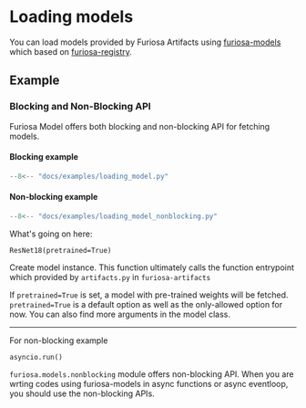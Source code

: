 # Loading models

You can load models provided by Furiosa Artifacts using [furiosa-models](https://github.com/furiosa-ai/furiosa-sdk/tree/main/python/furiosa-models) which based on [furiosa-registry](https://github.com/furiosa-ai/furiosa-sdk/tree/main/python/furiosa-registry).

## Example

### Blocking and Non-Blocking API
Furiosa Model offers both blocking and non-blocking API for fetching models.

#### Blocking example
```python
--8<-- "docs/examples/loading_model.py"
```

#### Non-blocking example
```python
--8<-- "docs/examples/loading_model_nonblocking.py"
```

What's going on here:

`ResNet18(pretrained=True)`

Create model instance. This function ultimately calls the function entrypoint which provided by `artifacts.py` in `furiosa-artifacts`

If `pretrained=True` is set, a model with pre-trained weights will be fetched. `pretrained=True` is a default option as well as the only-allowed option for now. You can also find more arguments in the model class.

---

For non-blocking example

`asyncio.run()`

`furiosa.models.nonblocking` module offers non-blocking API. When you are wrting codes using furiosa-models in async functions or async eventloop, you should use the non-blocking APIs.
